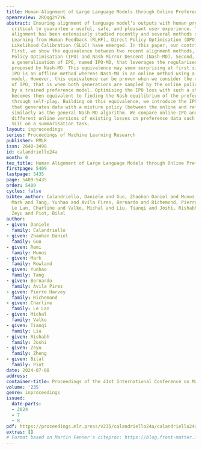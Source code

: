 ```yaml
---
title: Human Alignment of Large Language Models through Online Preference Optimisation
openreview: 2RQqg2Y7Y6
abstract: Ensuring alignment of language model’s outputs with human preferences is
  critical to guarantee a useful, safe, and pleasant user experience. Thus, human
  alignment has been extensively studied recently and several methods such as Reinforcement
  Learning from Human Feedback (RLHF), Direct Policy Optimisation (DPO) and Sequence
  Likelihood Calibration (SLiC) have emerged. In this paper, our contribution is two-fold.
  First, we show the equivalence between two recent alignment methods, namely Identity
  Policy Optimisation (IPO) and Nash Mirror Descent (Nash-MD). Second, we introduce
  a generalisation of IPO, named IPO-MD, that leverages the regularised sampling approach
  proposed by Nash-MD. This equivalence may seem surprising at first sight, since
  IPO is an offline method whereas Nash-MD is an online method using a preference
  model. However, this equivalence can be proven when we consider the online version
  of IPO, that is when both generations are sampled by the online policy and annotated
  by a trained preference model. Optimising the IPO loss with such a stream of data
  becomes then equivalent to finding the Nash equilibrium of the preference model
  through self-play. Building on this equivalence, we introduce the IPO-MD algorithm
  that generates data with a mixture policy (between the online and reference policy)
  similarly as the general Nash-MD algorithm. We compare online-IPO and IPO-MD to
  different online versions of existing losses on preference data such as DPO and
  SLiC on a summarisation task.
layout: inproceedings
series: Proceedings of Machine Learning Research
publisher: PMLR
issn: 2640-3498
id: calandriello24a
month: 0
tex_title: Human Alignment of Large Language Models through Online Preference Optimisation
firstpage: 5409
lastpage: 5435
page: 5409-5435
order: 5409
cycles: false
bibtex_author: Calandriello, Daniele and Guo, Zhaohan Daniel and Munos, Remi and Rowland,
  Mark and Tang, Yunhao and Avila Pires, Bernardo and Richemond, Pierre Harvey and
  Le Lan, Charline and Valko, Michal and Liu, Tianqi and Joshi, Rishabh and Zheng,
  Zeyu and Piot, Bilal
author:
- given: Daniele
  family: Calandriello
- given: Zhaohan Daniel
  family: Guo
- given: Remi
  family: Munos
- given: Mark
  family: Rowland
- given: Yunhao
  family: Tang
- given: Bernardo
  family: Avila Pires
- given: Pierre Harvey
  family: Richemond
- given: Charline
  family: Le Lan
- given: Michal
  family: Valko
- given: Tianqi
  family: Liu
- given: Rishabh
  family: Joshi
- given: Zeyu
  family: Zheng
- given: Bilal
  family: Piot
date: 2024-07-08
address:
container-title: Proceedings of the 41st International Conference on Machine Learning
volume: '235'
genre: inproceedings
issued:
  date-parts:
  - 2024
  - 7
  - 8
pdf: https://proceedings.mlr.press/v235/calandriello24a/calandriello24a.pdf
extras: []
# Format based on Martin Fenner's citeproc: https://blog.front-matter.io/posts/citeproc-yaml-for-bibliographies/
---
```

